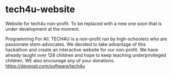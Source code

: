 # tech4u-website
Website for tech4u non-profit. To be replaced with a new one soon that is under development at the moment.

Programming For All. TECH4U is a non-profit run by high-schoolers who are passionate stem-advocates. We decided to take advantage of this hackathon and create an interactive website for our non-profit. We have already taught over 128 children and hope to keep teaching underprivileged children. 
WE also encourage any of your donations.
https://devpost.com/software/tech4u
